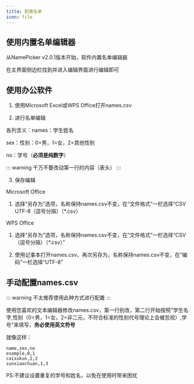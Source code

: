 ```yaml
---
title: 配置名单
icon: file
---
```


## 使用内置名单编辑器

从NamePicker v2.0.1版本开始，软件内置名单编辑器

在主界面侧边栏找到并进入编辑界面进行编辑即可

## 使用办公软件

1. 使用Microsoft Excel或WPS Office打开names.csv

2. 进行名单编辑

各列含义：names：学生姓名

sex：性别：0=男，1=女，2=其他性别

no：学号（**必须是纯数字**）

::: warning
千万不要改动第一行的内容（表头）
:::

3. 保存编辑

Microsoft Office

1. 选择“另存为”选项，名称保持names.csv不变，在“文件格式”一栏选择“CSV UTF-8（逗号分隔）（*.csv）

WPS Office

1. 选择“另存为”选项，名称保持names.csv不变，在“文件格式”一栏选择“CSV （逗号分隔）（*.csv）”

2. 使用记事本打开names.csv，再次另存为，名称保持names.csv不变，在“编码”一栏选择“UTF-8”

## 手动配置names.csv

::: warning
不太推荐使用此种方式进行配置
:::

使用您喜欢的文本编辑器修改names.csv，第一行别改，第二行开始按照"学生名字,性别（0=男，1=女，2=非二元，不符合标准的性别代号理论上会被忽视）,学号"来填写，**务必使用英文符号**

就像这样：
```
name,sex,no
example,0,1
caixukun,2,2
sunxiaochuan,1,3
```
PS:不建议设置重复的学号和姓名，以免在使用时带来困扰
